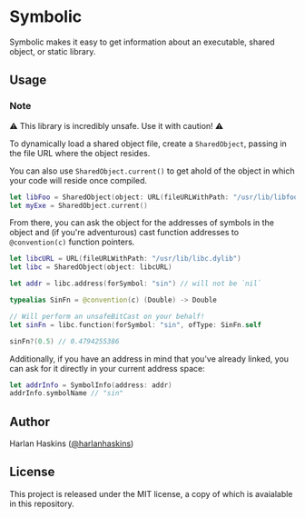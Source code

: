# Symbolic

Symbolic makes it easy to get information about an executable, shared object,
or static library.

## Usage

### Note

⚠️ This library is incredibly unsafe. Use it with caution! ⚠️

To dynamically load a shared object file, create a `SharedObject`, passing in
the file URL where the object resides.

You can also use `SharedObject.current()` to get ahold of the object in which
your code will reside once compiled.

```swift
let libFoo = SharedObject(object: URL(fileURLWithPath: "/usr/lib/libfoo.dylib"))
let myExe = SharedObject.current()
```

From there, you can ask the object for the addresses of symbols in the object
and (if you're adventurous) cast function addresses to `@convention(c)`
function pointers.

```swift
let libcURL = URL(fileURLWithPath: "/usr/lib/libc.dylib")
let libc = SharedObject(object: libcURL)

let addr = libc.address(forSymbol: "sin") // will not be `nil`

typealias SinFn = @convention(c) (Double) -> Double

// Will perform an unsafeBitCast on your behalf!
let sinFn = libc.function(forSymbol: "sin", ofType: SinFn.self

sinFn?(0.5) // 0.4794255386
```

Additionally, if you have an address in mind that you've already linked, you
can ask for it directly in your current address space:

```swift
let addrInfo = SymbolInfo(address: addr)
addrInfo.symbolName // "sin"
```

## Author

Harlan Haskins ([@harlanhaskins](https://github.com/harlanhaskins))

## License

This project is released under the MIT license, a copy of which is avaialable
in this repository.
